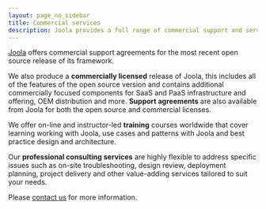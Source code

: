 ```yaml
---
layout: page_no_sidebar
title: Commercial services
description: Joola provides a full range of commercial support and services.
---
```


[Joola](../about.html) offers commercial support agreements for the most recent open source release of its framework.

We also produce a **commercially licensed** release of Joola, this includes all of the features of the open source version and contains additional commercially focused components for SaaS and PaaS infrastructure and offering, OEM distribution and more. 
**Support agreements** are also available from Joola for both the open source and commercial licenses.

We offer on-line and instructor-led **training** courses worldwide that cover learning working with Joola, use cases and patterns with Joola and best practice design and architecture.

Our **professional consulting services** are highly flexible to address specific issues such as on-site troubleshooting, design review, deployment planning, project delivery and other value-adding services tailored to suit your needs.

Please [contact us](mailto://info@joo.la) for more information.
